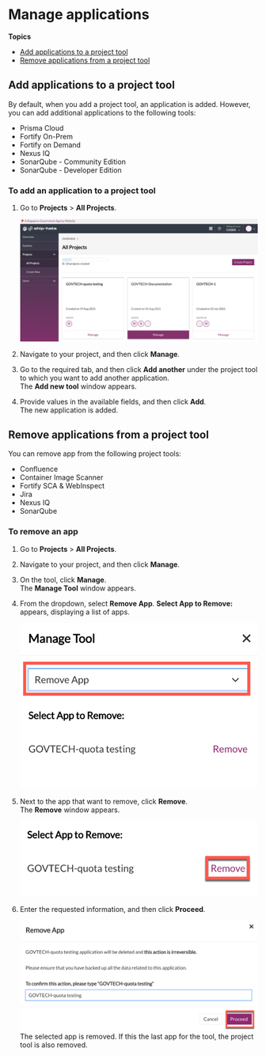 # Manage applications

**Topics**

- [Add applications to a project tool](#add-applications-to-a-project-tool)
- [Remove applications from a project tool](#remove-applications-from-a-project-tool)


## Add applications to a project tool

By default, when you add a project tool, an application is added. However, you can add additional applications to the following tools:
- Prisma Cloud
- Fortify On-Prem
- Fortify on Demand
- Nexus IQ
- SonarQube - Community Edition
- SonarQube - Developer Edition


### To add an application to a project tool
1. Go to **Projects** > **All Projects**.

    <kbd>![All Projects](./images/portal-projects-all-projects.png)</kbd>

1. Navigate to your project, and then click **Manage**.
1. Go to the required tab, and then click **Add another** under the project tool to which you want to add another application.  
    The **Add new tool** window appears. 
1. Provide values in the available fields, and then click **Add**.    
    The new application is added.


## Remove applications from a project tool

You can remove app from the following project tools:
- Confluence
- Container Image Scanner
- Fortify SCA & WebInspect
- Jira
- Nexus IQ
- SonarQube

### To remove an app

1. Go to **Projects** > **All Projects**.
1. Navigate to your project, and then click **Manage**.
1. On the tool, click **Manage**.  
    The **Manage Tool** window appears.
1. From the dropdown, select **Remove App**. 
    **Select App to Remove:** appears, displaying a list of apps. 

    ![removetool](./images/removetool.png)

1. Next to the app that want to remove, click **Remove**.  
    The **Remove** window appears.

    ![remove](./images/confirmremove.png)
1. Enter the requested information, and then click **Proceed**.  

    ![proceed](./images/proceed.png)
    The selected app is removed. If this the last app for the tool, the project tool is also removed. 
